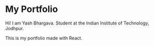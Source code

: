 # My Portfolio

Hi! I am Yash Bhargava. Student at the Indian Institute of Technology, Jodhpur.

This is my portfolio made with React. 